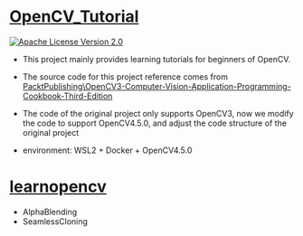 # [OpenCV_Tutorial](https://github.com/DYF-AI/OpenCV_Tutorial/)

[![Apache License Version 2.0](https://img.shields.io/badge/license-Apache_2.0-green.svg)](LICENSE)

- This project mainly provides learning tutorials for beginners of OpenCV.

- The source code for this project reference comes from [PacktPublishing\OpenCV3-Computer-Vision-Application-Programming-Cookbook-Third-Edition](https://github.com/PacktPublishing/OpenCV3-Computer-Vision-Application-Programming-Cookbook-Third-Edition.git)

- The code of the original project only supports OpenCV3, now we modify the code to support OpenCV4.5.0, and adjust the code structure of the original project

- environment: WSL2 + Docker + OpenCV4.5.0

# [learnopencv](https://github.com/spmallick/learnopencv)
- AlphaBlending
- SeamlessCloning
